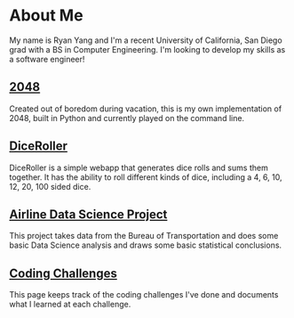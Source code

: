 # About Me
My name is Ryan Yang and I'm a recent University of California, San Diego grad 
with a BS in Computer Engineering. I'm looking to develop my skills as a 
software engineer! 

## [2048](https://github.com/ryinyang/2048)  
Created out of boredom during vacation, this is my own implementation of 2048,
built in Python and currently played on the command line.

## [DiceRoller](https://my-dice-roller.herokuapp.com/)  
DiceRoller is a simple webapp that generates dice rolls and sums them together.
It has the ability to roll different kinds of dice, including a 4, 6, 10, 12, 
20, 100 sided dice.

## [Airline Data Science Project](ExploratoryAnalysis.html)
This project takes data from the Bureau of Transportation and does some basic
Data Science analysis and draws some basic statistical conclusions.

## [Coding Challenges](codingchallenges.md)
This page keeps track of the coding challenges I've done and documents what I
learned at each challenge.